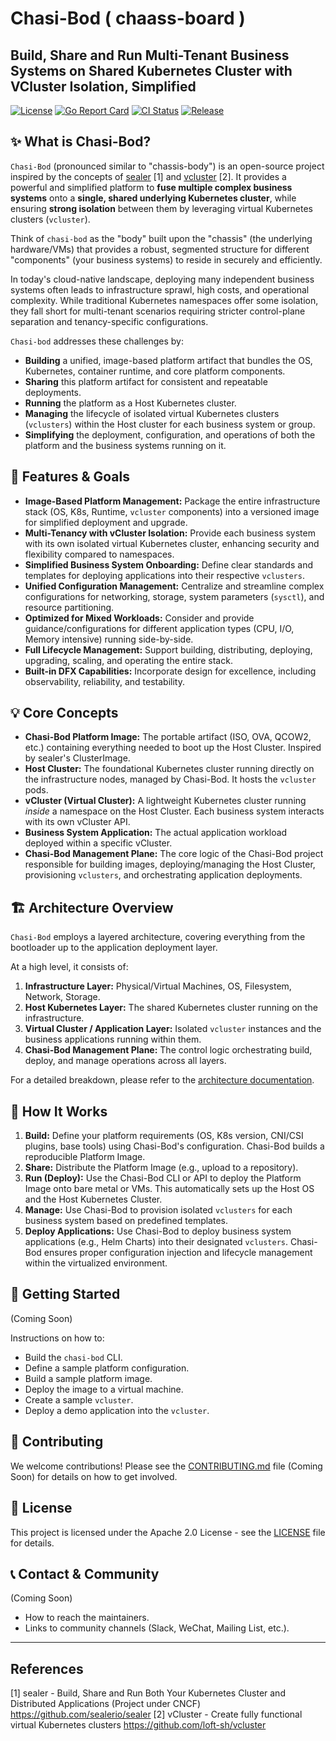 # Chasi-Bod ( chaass-board )

## Build, Share and Run Multi-Tenant Business Systems on Shared Kubernetes Cluster with VCluster Isolation, Simplified

[![License](https://img.shields.io/github/license/turtacn/chasi-bod)](https://github.com/turtacn/chasi-bod/blob/main/LICENSE)
[![Go Report Card](https://goreportcard.com/badge/github.com/turtacn/chasi-bod)](https://goreportcard.com/report/github.com/turtacn/chasi-bod)
[![CI Status](https://github.com/turtacn/chasi-bod/workflows/CI/badge.svg)](https://github.com/turtacn/chasi-bod/actions?query=workflow%3ACI)
[![Release](https://img.shields.io/github/v/release/turtacn/chasi-bod)](https://github.com/turtacn/chasi-bod/releases/latest)

## ✨ What is Chasi-Bod?

`Chasi-Bod` (pronounced similar to "chassis-body") is an open-source project inspired by the concepts of [sealer](https://github.com/sealerio/sealer) [1] and [vcluster](https://github.com/loft-sh/vcluster) [2]. It provides a powerful and simplified platform to **fuse multiple complex business systems** onto a **single, shared underlying Kubernetes cluster**, while ensuring **strong isolation** between them by leveraging virtual Kubernetes clusters (`vcluster`).

Think of `chasi-bod` as the "body" built upon the "chassis" (the underlying hardware/VMs) that provides a robust, segmented structure for different "components" (your business systems) to reside in securely and efficiently.

In today's cloud-native landscape, deploying many independent business systems often leads to infrastructure sprawl, high costs, and operational complexity. While traditional Kubernetes namespaces offer some isolation, they fall short for multi-tenant scenarios requiring stricter control-plane separation and tenancy-specific configurations.

`Chasi-bod` addresses these challenges by:

* **Building** a unified, image-based platform artifact that bundles the OS, Kubernetes, container runtime, and core platform components.
* **Sharing** this platform artifact for consistent and repeatable deployments.
* **Running** the platform as a Host Kubernetes cluster.
* **Managing** the lifecycle of isolated virtual Kubernetes clusters (`vclusters`) within the Host cluster for each business system or group.
* **Simplifying** the deployment, configuration, and operations of both the platform and the business systems running on it.

## 🚀 Features & Goals

* **Image-Based Platform Management:** Package the entire infrastructure stack (OS, K8s, Runtime, `vcluster` components) into a versioned image for simplified deployment and upgrade.
* **Multi-Tenancy with vCluster Isolation:** Provide each business system with its own isolated virtual Kubernetes cluster, enhancing security and flexibility compared to namespaces.
* **Simplified Business System Onboarding:** Define clear standards and templates for deploying applications into their respective `vclusters`.
* **Unified Configuration Management:** Centralize and streamline complex configurations for networking, storage, system parameters (`sysctl`), and resource partitioning.
* **Optimized for Mixed Workloads:** Consider and provide guidance/configurations for different application types (CPU, I/O, Memory intensive) running side-by-side.
* **Full Lifecycle Management:** Support building, distributing, deploying, upgrading, scaling, and operating the entire stack.
* **Built-in DFX Capabilities:** Incorporate design for excellence, including observability, reliability, and testability.

## 💡 Core Concepts

* **Chasi-Bod Platform Image:** The portable artifact (ISO, OVA, QCOW2, etc.) containing everything needed to boot up the Host Cluster. Inspired by sealer's ClusterImage.
* **Host Cluster:** The foundational Kubernetes cluster running directly on the infrastructure nodes, managed by Chasi-Bod. It hosts the `vcluster` pods.
* **vCluster (Virtual Cluster):** A lightweight Kubernetes cluster running *inside* a namespace on the Host Cluster. Each business system interacts with its own vCluster API.
* **Business System Application:** The actual application workload deployed within a specific vCluster.
* **Chasi-Bod Management Plane:** The core logic of the Chasi-Bod project responsible for building images, deploying/managing the Host Cluster, provisioning `vclusters`, and orchestrating application deployments.

## 🏗️ Architecture Overview

`Chasi-Bod` employs a layered architecture, covering everything from the bootloader up to the application deployment layer.

At a high level, it consists of:

1.  **Infrastructure Layer:** Physical/Virtual Machines, OS, Filesystem, Network, Storage.
2.  **Host Kubernetes Layer:** The shared Kubernetes cluster running on the infrastructure.
3.  **Virtual Cluster / Application Layer:** Isolated `vcluster` instances and the business applications running within them.
4.  **Chasi-Bod Management Plane:** The control logic orchestrating build, deploy, and manage operations across all layers.

For a detailed breakdown, please refer to the [architecture documentation](docs/architecture.md).

## 🧠 How It Works

1.  **Build:** Define your platform requirements (OS, K8s version, CNI/CSI plugins, base tools) using Chasi-Bod's configuration. Chasi-Bod builds a reproducible Platform Image.
2.  **Share:** Distribute the Platform Image (e.g., upload to a repository).
3.  **Run (Deploy):** Use the Chasi-Bod CLI or API to deploy the Platform Image onto bare metal or VMs. This automatically sets up the Host OS and the Host Kubernetes Cluster.
4.  **Manage:** Use Chasi-Bod to provision isolated `vclusters` for each business system based on predefined templates.
5.  **Deploy Applications:** Use Chasi-Bod to deploy business system applications (e.g., Helm Charts) into their designated `vclusters`. Chasi-Bod ensures proper configuration injection and lifecycle management within the virtualized environment.

## 🌱 Getting Started

(Coming Soon)

Instructions on how to:

* Build the `chasi-bod` CLI.
* Define a sample platform configuration.
* Build a sample platform image.
* Deploy the image to a virtual machine.
* Create a sample `vcluster`.
* Deploy a demo application into the `vcluster`.

## 🤝 Contributing

We welcome contributions! Please see the [CONTRIBUTING.md](CONTRIBUTING.md) file (Coming Soon) for details on how to get involved.

## 📄 License

This project is licensed under the Apache 2.0 License - see the [LICENSE](LICENSE) file for details.

## 📞 Contact & Community

(Coming Soon)

* How to reach the maintainers.
* Links to community channels (Slack, WeChat, Mailing List, etc.).

---

## References

[1] sealer - Build, Share and Run Both Your Kubernetes Cluster and Distributed Applications (Project under CNCF) https://github.com/sealerio/sealer
[2] vCluster - Create fully functional virtual Kubernetes clusters https://github.com/loft-sh/vcluster
